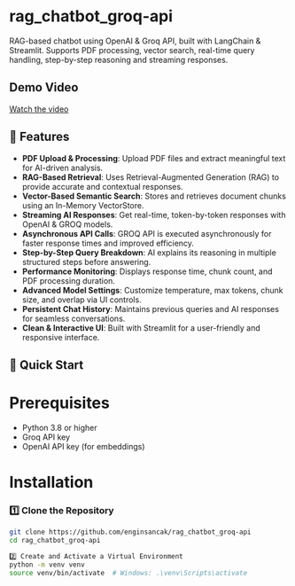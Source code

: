 # rag_chatbot_groq-api
RAG-based chatbot using OpenAI &amp; Groq API, built with LangChain &amp; Streamlit. Supports PDF processing, vector search, real-time query handling, step-by-step reasoning and streaming responses.
## Demo Video
[Watch the video](https://drive.google.com/file/d/1lx8npUI1FD-rJvMY75pel7lR3oZ_d7cd/view)

## 🌟 Features  

- **PDF Upload & Processing**: Upload PDF files and extract meaningful text for AI-driven analysis.  
- **RAG-Based Retrieval**: Uses Retrieval-Augmented Generation (RAG) to provide accurate and contextual responses.  
- **Vector-Based Semantic Search**: Stores and retrieves document chunks using an In-Memory VectorStore.  
- **Streaming AI Responses**: Get real-time, token-by-token responses with OpenAI & GROQ models.
- **Asynchronous API Calls**: GROQ API is executed asynchronously for faster response times and improved efficiency.
- **Step-by-Step Query Breakdown**: AI explains its reasoning in multiple structured steps before answering.  
- **Performance Monitoring**: Displays response time, chunk count, and PDF processing duration.  
- **Advanced Model Settings**: Customize temperature, max tokens, chunk size, and overlap via UI controls.  
- **Persistent Chat History**: Maintains previous queries and AI responses for seamless conversations.  
- **Clean & Interactive UI**: Built with Streamlit for a user-friendly and responsive interface.

## 🚀 Quick Start
# Prerequisites
- Python 3.8 or higher
- Groq API key
- OpenAI API key (for embeddings)
# Installation
###  1️⃣ Clone the Repository 
```bash
git clone https://github.com/enginsancak/rag_chatbot_groq-api
cd rag_chatbot_groq-api

2️⃣ Create and Activate a Virtual Environment
python -m venv venv
source venv/bin/activate  # Windows: .\venv\Scripts\activate
